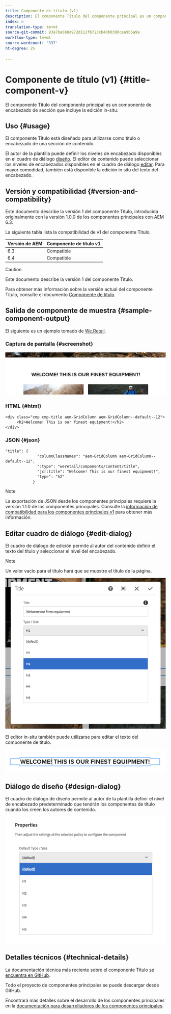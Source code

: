 ```yaml
---
title: Componente de título (v1)
description: El componente Título del componente principal es un componente de encabezado de sección que incluye la edición in-situ.
index: n
translation-type: tm+mt
source-git-commit: 93a7ba6b8a972d111fb723cb40b0380cea9b5a9a
workflow-type: tm+mt
source-wordcount: '337'
ht-degree: 2%

---
```



# Componente de título (v1) {#title-component-v}

El componente Título del componente principal es un componente de encabezado de sección que incluye la edición in-situ.

## Uso {#usage}

El componente Título está diseñado para utilizarse como título o encabezado de una sección de contenido.

El autor de la plantilla puede definir los niveles de encabezado disponibles en el cuadro de diálogo [diseño](#design-dialog). El editor de contenido puede seleccionar los niveles de encabezados disponibles en el cuadro de diálogo [editar](#edit-dialog). Para mayor comodidad, también está disponible la edición in situ del texto del encabezado.

## Versión y compatibilidad {#version-and-compatibility}

Este documento describe la versión 1 del componente Título, introducida originalmente con la versión 1.0.0 de los componentes principales con AEM 6.3.

La siguiente tabla lista la compatibilidad de v1 del componente Título.

| Versión de AEM | Componente de título v1 |
|--- |--- |
| 6.3 | Compatible |
| 6.4 | Compatible |

>[!CAUTION]
>
>Este documento describe la versión 1 del componente Título.
>
>Para obtener más información sobre la versión actual del componente Título, consulte el documento [Componente de título](/help/components/title.md).

## Salida de componente de muestra {#sample-component-output}

El siguiente es un ejemplo tomado de [We.Retail](https://helpx.adobe.com/experience-manager/6-4/sites/developing/using/we-retail.html).

### Captura de pantalla {#screenshot}

![](/help/assets/chlimage_1-36.png)

### HTML {#html}

```
<div class="cmp cmp-title aem-GridColumn aem-GridColumn--default--12">
     <h2>Welcome! This is our finest equipment!</h2>
</div>
```

### JSON {#json}

```
"title": {
              "columnClassNames": "aem-GridColumn aem-GridColumn--default--12",
              ":type": "weretail/components/content/title",
              "jcr:title": "Welcome! This is our finest equipment!",
              "type": "h2"
            }
```

>[!NOTE]
>
>La exportación de JSON desde los componentes principales requiere la versión 1.1.0 de los componentes principales. Consulte la [información de compatibilidad para los componentes principales v1](/help/versions.md) para obtener más información.

## Editar cuadro de diálogo {#edit-dialog}

El cuadro de diálogo de edición permite al autor del contenido definir el texto del título y seleccionar el nivel del encabezado.

>[!NOTE]
>
>Un valor vacío para el título hará que se muestre el título de la página.

![](/help/assets/chlimage_1-91.png)

El editor in-situ también puede utilizarse para editar el texto del componente de título.

![](/help/assets/chlimage_1-37.png)

## Diálogo de diseño {#design-dialog}

El cuadro de diálogo de diseño permite al autor de la plantilla definir el nivel de encabezado predeterminado que tendrán los componentes de título cuando los creen los autores de contenido.

![](/help/assets/chlimage_1-92.png)

## Detalles técnicos {#technical-details}

La documentación técnica más reciente sobre el componente Título [se encuentra en GitHub](https://github.com/adobe/aem-core-wcm-components/tree/master/content/src/content/jcr_root/apps/core/wcm/components/title/v1/title).

Todo el proyecto de componentes principales se puede descargar desde GitHub.

Encontrará más detalles sobre el desarrollo de los componentes principales en la [documentación para desarrolladores de los componentes principales](/help/developing/overview.md).
